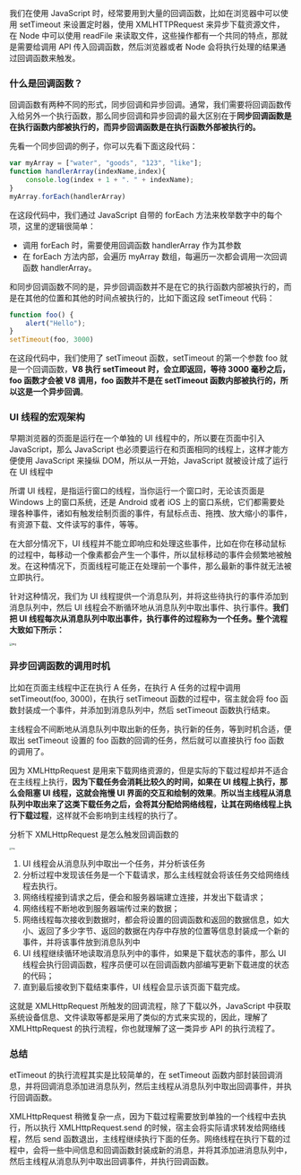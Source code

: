 我们在使用 JavaScript 时，经常要用到大量的回调函数，比如在浏览器中可以使用 setTimeout 来设置定时器，使用 XMLHTTPRequest 来异步下载资源文件，在 Node 中可以使用 readFile 来读取文件，这些操作都有一个共同的特点，那就是需要给调用 API 传入回调函数，然后浏览器或者 Node 会将执行处理的结果通过回调函数来触发。

### 什么是回调函数？

回调函数有两种不同的形式，同步回调和异步回调。通常，我们需要将回调函数传入给另外一个执行函数，那么同步回调和异步回调的最大区别在于**同步回调函数是在执行函数内部被执行的，而异步回调函数是在执行函数外部被执行的。**

先看一个同步回调的例子，你可以先看下面这段代码：

```javascript
var myArray = ["water", "goods", "123", "like"];
function handlerArray(indexName,index){
    console.log(index + 1 + ". " + indexName); 
}
myArray.forEach(handlerArray)
```

在这段代码中，我们通过 JavaScript 自带的 forEach 方法来枚举数字中的每个项，这里的逻辑很简单：

- 调用 forEach 时，需要使用回调函数 handlerArray 作为其参数
- 在 forEach 方法内部，会遍历 myArray 数组，每遍历一次都会调用一次回调函数 handlerArray。

和同步回调函数不同的是，异步回调函数并不是在它的执行函数内部被执行的，而是在其他的位置和其他的时间点被执行的，比如下面这段 setTimeout 代码：

```javascript
function foo() {
    alert("Hello");
}
setTimeout(foo, 3000)
```

在这段代码中，我们使用了 setTimeout 函数，setTimeout 的第一个参数 foo 就是一个回调函数，**V8 执行 setTimeout 时，会立即返回，等待 3000 毫秒之后，foo 函数才会被 V8 调用，foo 函数并不是在 setTimeout 函数内部被执行的，所以这是一个异步回调**。

### UI 线程的宏观架构

早期浏览器的页面是运行在一个单独的 UI 线程中的，所以要在页面中引入 JavaScript，那么 JavaScript 也必须要运行在和页面相同的线程上，这样才能方便使用 JavaScript 来操纵 DOM，所以从一开始，JavaScript 就被设计成了运行在 UI 线程中

所谓 UI 线程，是指运行窗口的线程，当你运行一个窗口时，无论该页面是 Windows 上的窗口系统，还是 Android 或者 iOS 上的窗口系统，它们都需要处理各种事件，诸如有触发绘制页面的事件，有鼠标点击、拖拽、放大缩小的事件，有资源下载、文件读写的事件，等等。

在大部分情况下，UI 线程并不能立即响应和处理这些事件，比如在你在移动鼠标的过程中，每移动一个像素都会产生一个事件，所以鼠标移动的事件会频繁地被触发。在这种情况下，页面线程可能正在处理前一个事件，那么最新的事件就无法被立即执行。

针对这种情况，我们为 UI 线程提供一个消息队列，并将这些待执行的事件添加到消息队列中，然后 UI 线程会不断循环地从消息队列中取出事件、执行事件。**我们把 UI 线程每次从消息队列中取出事件，执行事件的过程称为一个任务。整个流程大致如下所示：**

<img src="https://static001.geekbang.org/resource/image/b5/e1/b5c6a4cd613d262047a4339adb4eb8e1.jpg" alt="img" style="zoom:30%;" />

### 异步回调函数的调用时机

比如在页面主线程中正在执行 A 任务，在执行 A 任务的过程中调用 setTimeout(foo, 3000)，在执行 setTimeout 函数的过程中，宿主就会将 foo 函数封装成一个事件，并添加到消息队列中，然后 setTimeout 函数执行结束。

主线程会不间断地从消息队列中取出新的任务，执行新的任务，等到时机合适，便取出 setTimeout 设置的 foo 函数的回调的任务，然后就可以直接执行 foo 函数的调用了。

因为 XMLHttpRequest 是用来下载网络资源的，但是实际的下载过程却并不适合在主线程上执行，**因为下载任务会消耗比较久的时间，如果在 UI 线程上执行，那么会阻塞 UI 线程，这就会拖慢 UI 界面的交互和绘制的效果**。**所以当主线程从消息队列中取出来了这类下载任务之后，会将其分配给网络线程，让其在网络线程上执行下载过程**，这样就不会影响到主线程的执行了。

分析下 XMLHttpRequest 是怎么触发回调函数的

<img src="https://static001.geekbang.org/resource/image/94/42/942abef74c09cb43c0ffc94d0e836142.jpg" alt="img" style="zoom:24%;" />

1. UI 线程会从消息队列中取出一个任务，并分析该任务
2. 分析过程中发现该任务是一个下载请求，那么主线程就会将该任务交给网络线程去执行。
3. 网络线程接到请求之后，便会和服务器端建立连接，并发出下载请求；
4. 网络线程不断地收到服务器端传过来的数据；
5. 网络线程每次接收到数据时，都会将设置的回调函数和返回的数据信息，如大小、返回了多少字节、返回的数据在内存中存放的位置等信息封装成一个新的事件，并将该事件放到消息队列中
6. UI 线程继续循环地读取消息队列中的事件，如果是下载状态的事件，那么 UI 线程会执行回调函数，程序员便可以在回调函数内部编写更新下载进度的状态的代码；
7. 直到最后接收到下载结束事件，UI 线程会显示该页面下载完成。

这就是 XMLHttpRequest 所触发的回调流程，除了下载以外，JavaScript 中获取系统设备信息、文件读取等都是采用了类似的方式来实现的，因此，理解了 XMLHttpRequest 的执行流程，你也就理解了这一类异步 API 的执行流程了。

### 总结

etTimeout 的执行流程其实是比较简单的，在 setTimeout 函数内部封装回调消息，并将回调消息添加进消息队列，然后主线程从消息队列中取出回调事件，并执行回调函数。

XMLHttpRequest 稍微复杂一点，因为下载过程需要放到单独的一个线程中去执行，所以执行 XMLHttpRequest.send 的时候，宿主会将实际请求转发给网络线程，然后 send 函数退出，主线程继续执行下面的任务。网络线程在执行下载的过程中，会将一些中间信息和回调函数封装成新的消息，并将其添加进消息队列中，然后主线程从消息队列中取出回调事件，并执行回调函数。































